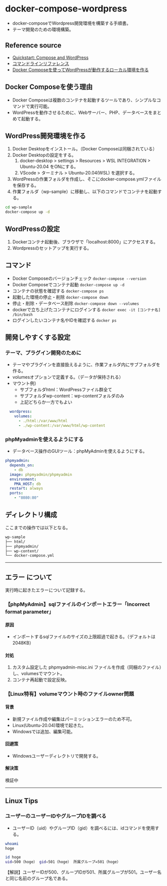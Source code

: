 # docker-compose-wordpress

- docker-composeでWordpress開発環境を構築する手順書。
- テーマ開発のための環境構築。

## Reference source

- [Quickstart: Compose and WordPress](https://docs.docker.com/compose/wordpress/)
- [コマンドラインリファレンス](https://docs.docker.jp/compose/reference/toc.html)
- [Docker Composeを使ってWordPressが動作するローカル環境を作る](https://codeaid.jp/blog/docker-wp/)

## Docker Composeを使う理由

- Docker Composeは複数のコンテナを起動するツールであり、シンプルなコマンドで実行可能。
- WordPressを動作させるために、Webサーバー、PHP、データベースをまとめて起動する。

## WordPress開発環境を作る

1. Docker Desktopをインストール。（Docker Composeは同梱されている）
2. Docker Desktopの設定をする。
   1. docker-desktop > settings > Resources > WSL INTEGRATION > Ubuntu-20.04 をONにする。
   2. VScode > ターミナル > Ubuntu-20.04(WSL) を選択する。
3. WordPressの作業フォルダを作成し、そこにdocker-compose.ymlファイルを保存する。
4. 作業フォルダ（wp-sample）に移動し、以下のコマンドでコンテナを起動する。

```bash
cd wp-sample
docker-compose up -d
```

## WordPressの設定

1. Dockerコンテナ起動後、ブラウザで「localhost:8000」にアクセスする。
2. Wordpressのセットアップを実行する。

## コマンド

- Docker Composeのバージョンチェック ```docker-compose --version```
- Docker Composeでコンテナ起動 ```docker-compose up -d```
- コンテナの状態を確認する ```docker-compose ps```
- 起動した環境の停止・削除 ```docker-compose down```
- 停止・削除・データベース削除 ```docker-compose down --volumes```
- dockerで立ち上げたコンテナにログインする ```docker exec -it [コンテナ名] /bin/bash```
- ログインしたいコンテナ名やIDを確認する ```docker ps```

## 開発しやすくする設定

### テーマ、プラグイン開発のために

- テーマやプラグインを直接扱えるように、作業フォルダ内にサブフォルダを作る。
- volumesオプションで定義する。（データが保持される）
- マウント例）
  - サブフォルダhtml：WordPressファイル群全て
  - サブフォルダwp-content：wp-contentフォルダのみ
  - 上記どちらか一方でもよい

```yml
  wordpress:
    volumes:
      - ./html:/var/www/html
      - ./wp-content:/var/www/html/wp-content
```

### phpMyadminを使えるようにする

- データベース操作のGUIツール：phpMyAdminを使えるようにする。

```yml
phpmyadmin:
  depends_on:
    - db
  image: phpmyadmin/phpmyadmin
  environment:
    PMA_HOST: db
  restart: always
  ports:
    - "8080:80"
```

## ディレクトリ構成

ここまでの操作では以下となる。

```markdown
wp-sample
├── html/
├── phpmyadmin/
├── wp-content/
└── docker-compose.yml
```

---

## エラー について

実行時に起きたエラーについて記録する。

### 【phpMyAdmin】sqlファイルのインポートエラー「Incorrect format parameter」

#### 原因

- インポートするsqlファイルのサイズの上限超過で起きる。（デフォルトは2048KB）

#### 対処

1. カスタム設定した phpmyadmin-misc.ini ファイルを作成（同梱のファイル）し、volumesでマウント。
2. コンテナ再起動で設定反映。

### 【Linux特有】volumeマウント時のファイルowner問題

#### 背景

- 新規ファイル作成や編集はパーミッションエラーのため不可。
- Linux(Ubuntu-20.04)環境で起きた。
- Windowsでは追加、編集可能。

#### 回避策

- Windowsユーザーディレクトリで開発する。

#### 解決策

検証中

---

## Linux Tips

### ユーザーのユーザーIDやグループIDを調べる

- ユーザーID（uid）やグループID（gid）を調べるには、idコマンドを使用する。

```bash
whoami
hoge

id hoge
uid=500（hoge） gid=501（hoge） 所属グループ=501（hoge）
```

【解説】ユーザーIDが500、グループIDが501、所属グループが501。ユーザー名と同じ名前のグループ名である。
